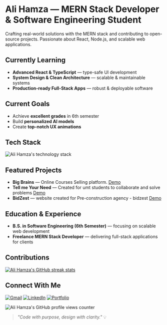 <!-- Ali Hamza GitHub profile README - MERN stack developer, open source, React, Node.js, JavaScript, software engineering student -->
# Ali Hamza — MERN Stack Developer & Software Engineering Student

Crafting real-world solutions with the MERN stack and contributing to open-source projects. Passionate about React, Node.js, and scalable web applications.

## Currently Learning
- **Advanced React & TypeScript** — type-safe UI development
- **System Design & Clean Architecture** — scalable & maintainable systems
- **Production-ready Full-Stack Apps** — robust & deployable software

## Current Goals
- Achieve **excellent grades** in 6th semester
- Build **personalized AI models**
- Create **top-notch UX animations**

## Tech Stack
![Ali Hamza's technology stack](https://skillicons.dev/icons?i=tailwind,mongodb,express,react,next,postman,typescript,js,cpp,cs)


## Featured Projects
- **Big Brains** — Online Courses Selling platform. [Demo](https://bigbrainss.vercel.app/)
- **Tell me Your Need** — Created for umt students to collaborate and solve problems [Demo](https://tellmeyourneed.vercel.app/)
- **BidZest** — website created for Pre-construction agency - bidzest  [Demo](https://bidzest.vercel.app/)

## Education & Experience
- **B.S. in Software Engineering (6th Semester)** — focusing on scalable web development
- **Freelance MERN Stack Developer** — delivering full-stack applications for clients

## Contributions
[![Ali Hamza's GitHub streak stats](https://github-readme-streak-stats.herokuapp.com?user=thealihamza04&theme=icegray&hide_border=true&border_radius=15&short_numbers=true&date_format=j%20M%5B%20Y%5D&card_width=300&card_height=170&hide_current_streak=true&hide_longest_streak=true)](https://git.io/streak-stats)

## Connect With Me
[![Gmail](https://img.shields.io/badge/Gmail-D14836?style=for-the-badge&logo=gmail&logoColor=white)](mailto:contact.developer.hamza@gmail.com)
[![LinkedIn](https://img.shields.io/badge/LinkedIn-0077B5?style=for-the-badge&logo=linkedin&logoColor=white)](https://www.linkedin.com/in/contact-with-alihamza/)
[![Portfolio](https://img.shields.io/badge/Portfolio-blue?style=for-the-badge&logo=vercel&logoColor=white)](https://alihamza-portfolio.vercel.app/)


<img src="https://komarev.com/ghpvc/?username=thealihamza04&color=brightgreen" alt="Ali Hamza's GitHub profile views counter" />

> *"Code with purpose, design with clarity."* 💡
